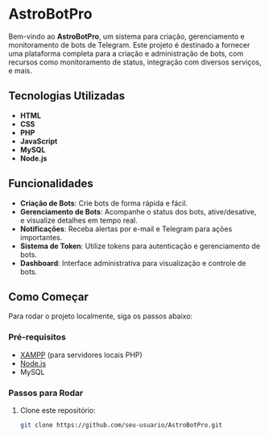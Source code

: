 # AstroBotPro

Bem-vindo ao **AstroBotPro**, um sistema para criação, gerenciamento e monitoramento de bots de Telegram. Este projeto é destinado a fornecer uma plataforma completa para a criação e administração de bots, com recursos como monitoramento de status, integração com diversos serviços, e mais.

## Tecnologias Utilizadas

- **HTML** <i class="fab fa-html5"></i>
- **CSS** <i class="fab fa-css3-alt"></i>
- **PHP** <i class="fab fa-php"></i>
- **JavaScript** <i class="fab fa-js"></i>
- **MySQL** <i class="fas fa-database"></i>
- **Node.js** <i class="fab fa-node"></i>

## Funcionalidades

- **Criação de Bots**: Crie bots de forma rápida e fácil.
- **Gerenciamento de Bots**: Acompanhe o status dos bots, ative/desative, e visualize detalhes em tempo real.
- **Notificações**: Receba alertas por e-mail e Telegram para ações importantes.
- **Sistema de Token**: Utilize tokens para autenticação e gerenciamento de bots.
- **Dashboard**: Interface administrativa para visualização e controle de bots.

## Como Começar

Para rodar o projeto localmente, siga os passos abaixo:

### Pré-requisitos

- [XAMPP](https://www.apachefriends.org/index.html) (para servidores locais PHP)
- [Node.js](https://nodejs.org/)
- MySQL

### Passos para Rodar

1. Clone este repositório:
   ```bash
   git clone https://github.com/seu-usuario/AstroBotPro.git
